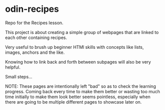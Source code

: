 # odin-recipes
Repo for the Recipes lesson.

This project is about creating a simple group of webpages that are linked
to each other containing recipes.

Very useful to brush up beginner HTMl skills with concepts like lists, images,
anchors and the like.

Knowing how to link back and forth between subpages will also be very helpful.

Small steps...

NOTE: These pages are intentionally left "bad" so as to check the learning
progress. Coming back every time to make them better or wasting too much
time initially to make them look better seems pointless, especially when
there are going to be multiple different pages to showcase later on.